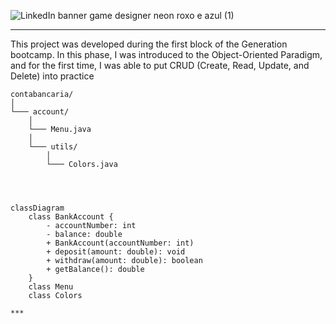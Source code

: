 ![LinkedIn banner game designer neon roxo e azul (1)](https://github.com/caoslourenco/contabancaria/assets/18141491/37aeb8b8-e26c-4859-b14b-d83f4f9536e3)


***
This project was developed during the first block of the Generation bootcamp. In this phase, I was introduced to the Object-Oriented Paradigm, and for the first time, I was able to put CRUD (Create, Read, Update, and Delete) into practice

```
contabancaria/
│
└─── account/
    │
    └─── Menu.java
    │
    └─── utils/
        │
        └─── Colors.java




classDiagram
    class BankAccount {
        - accountNumber: int
        - balance: double
        + BankAccount(accountNumber: int)
        + deposit(amount: double): void
        + withdraw(amount: double): boolean
        + getBalance(): double
    }
    class Menu
    class Colors

***
